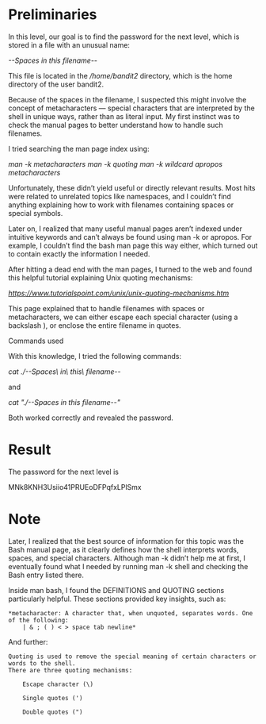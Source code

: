 # Preliminaries

In this level, our goal is to find the password for the next level, which is stored in a file with an unusual name:

*--Spaces in this filename--*

This file is located in the */home/bandit2* directory, which is the home directory of the user bandit2.

Because of the spaces in the filename, I suspected this might involve the concept of metacharacters — special characters that are interpreted by the shell in unique ways, rather than as literal input. My first instinct was to check the manual pages to better understand how to handle such filenames.

I tried searching the man page index using:

*man -k metacharacters*
*man -k quoting*
*man -k wildcard*
*apropos metacharacters*

Unfortunately, these didn’t yield useful or directly relevant results. Most hits were related to unrelated topics like namespaces, and I couldn’t find anything explaining how to work with filenames containing spaces or special symbols.

Later on, I realized that many useful manual pages aren’t indexed under intuitive keywords and can’t always be found using man -k or apropos. For example, I couldn’t find the bash man page this way either, which turned out to contain exactly the information I needed.

After hitting a dead end with the man pages, I turned to the web and found this helpful tutorial explaining Unix quoting mechanisms:

*https://www.tutorialspoint.com/unix/unix-quoting-mechanisms.htm*

This page explained that to handle filenames with spaces or metacharacters, we can either escape each special character (using a backslash \), or enclose the entire filename in quotes.

Commands used

With this knowledge, I tried the following commands:

*cat ./\--Spaces\ in\ this\ filename--*

and 

*cat "./--Spaces in this filename--"*

Both worked correctly and revealed the password.

# Result

The password for the next level is

MNk8KNH3Usiio41PRUEoDFPqfxLPlSmx

# Note

Later, I realized that the best source of information for this topic was the Bash manual page, as it clearly defines how the shell interprets words, spaces, and special characters. Although man -k didn’t help me at first, I eventually found what I needed by running man -k shell and checking the Bash entry listed there.

Inside man bash, I found the DEFINITIONS and QUOTING sections particularly helpful. These sections provided key insights, such as:

	*metacharacter: A character that, when unquoted, separates words. One of the following:
		| & ; ( ) < > space tab newline*

And further:

    Quoting is used to remove the special meaning of certain characters or words to the shell.
    There are three quoting mechanisms:

        Escape character (\)

        Single quotes (')

        Double quotes (")

